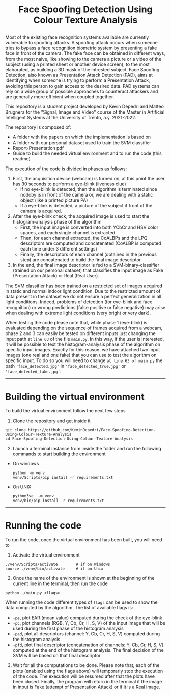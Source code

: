 # <p align="center">Face Spoofing Detection Using Colour Texture Analysis</p> 

Most of the existing face recognition systems available are currently vulnerable to spoofing attacks. A spoofing attack occurs when someone tries to bypass a face recognition biometric system by presenting a fake face in front of the camera. The fake face can be obtained in different ways, from the most naive, like showing to the camera a picture or a video of the subject (using a printed sheet or another device screen), to the most elaborated, as building a 3D mask of the intrested subject. Face Spoofing Detection, also known as Presentation Attack Detection (PAD), aims at identifying when someone is trying to perform a Presentation Attack, avoiding this person to gain access to the desired data. PAD systems can rely on a wide group of possible approaches to counteract attackers and are generally more efficient when coupled together.

This repository is a student project developed by Kevin Depedri and Matteo Brugnera for the "Signal, Image and Video" course of the Master in Artificial Intelligent Systems at the University of Trento, a.y. 2021-2022.

The repository is composed of:
- A folder with the papers on which the implementation is based on
- A folder with our personal dataset used to train the SVM classifier
- Report-Presentation pdf
- Guide to build the needed virtual environment and to run the code (this readme)

The execution of the code is divided in phases as follows:
1. First, the acquisition device (webcam) is turned on, at this point the user has 30 seconds to perform a eye-blink (liveness clue)
    - If no eye-blink is detected, then the algorithm is terminated since nodoby is in front of the camera or, we are dealing with a static object (like a printed picture PA)
    - If a eye-blink is detected, a picture of the subject if front of the camera is acquired. 
2. After the eye-blink check, the acquired image is used to start the histogram-analysis phase of the algorithm
    - First, the input image is converted into both YCbCr and HSV color spaces, and each single channel is extracted
    - Then, for each channel extracted, the CoALBPs and the LPQ descriptors are computed and concatenated (CoALBP is computed each time under 3 different settings)
    - Finally, the descriptors of each channel (obtained in the previous step) are concatenated to build the final image descriptor
3. In the end, the final image descriptor is fed to a SVM-binary-classifier (trained on our personal dataset) that classifies the input image as Fake (Presentation Attack) or Real (Real User).

The SVM classifier has been trained on a restricted set of images acquired in static and normal indoor light condition. Due to the restricted amount of data present in the dataset we do not ensure a perfect generalization in all light conditions. Indeed, problems of detection (for eye-blink and face recognition) or wrong predictions (false positive or false negative) may arise when dealing with extreme light conditions (very bright or very dark). 

When testing the code please note that, while phase 1 (eye-blink) is evaluated depending on the sequence of frames acquired from a webcam, phase 2 and 3 can easily be tested on different inputs just changing the input path at ``line 63`` of the file ``main.py``. In this way, if the user is interested, it will be possible to text the histogram-analysis phase of the algorithm on specific input images. Exactly for this reason, we have attached two input images (one real and one fake) that you can use to test the algorithm on specific input. To do so you will need to change ``at line 63 of main.py`` the path ``'face_detected.jpg'`` in ``'face_detected_true.jpg'`` or ``'face_detected_fake.jpg'``.

****
# Building the virtual environment
To build the virtual environment follow the next few steps
  1. Clone the repository and get inside it
  ```shell
  git clone https://github.com/KevinDepedri/Face-Spoofing-Detection-Using-Colour-Texture-Analysis
  cd Face-Spoofing-Detection-Using-Colour-Texture-Analysis
  ```
  2. Launch a terminal instance from inside the folder and run the following commands to start building the environment
  - On windows
      ```shell
      python -m venv
      venv/Scripts/pip install -r requirements.txt
      ```
  - On UNIX 
      ```shell
      python3ve  -m venv 
      venv/bin/pip install -r requirements.txt
      ```
  
****
# Running the code
To run the code, once the virtual environment has been built, you will need to
  1. Activate the virtual environment
  ```shell
  ./venv/Scripts/activate        # if on Windows
  source ./venv/bin/activate     # if on Unix
  ```
  2. Once the name of the environment is shown at the beginning of the current line in the terminal, then run the code
  ```shell
  python ./main.py <flags>
  ```
  When running the code different types of ``flags`` can be used to show the data computed by the algorithm. The list of available flags is:
  - ``-pe``, plot EAR (mean value) computed during the check of the eye-blink
  - ``-pc``, plot channels (RGB, Y, Cb, Cr, H, S, V) of the input image that will be used during the first phase of the histogram analysis
  - ``-pad``, plot all descriptors (channel: Y, Cb, Cr, H, S, V) computed during the histogram analysis
  - ``-pfd``, plot final descriptor (concatenation of channels: Y, Cb, Cr, H, S, V) computed at the end of the histogram analysis. The final decision of the SVM will be based on that final descriptor
  3. Wait for all the computations to be done. Please note that, each of the plots (enabled using the flags above) will temporarly stop the execution of the code. The execution will be resumed after that the plots have been closed. Finally, the program will return in the terminal if the image in input is Fake (attempt of Presentation Attack) or if it is a Real image.
